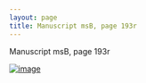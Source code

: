```yaml
---
layout: page
title: Manuscript msB, page 193r
---
```


Manuscript msB, page 193r

[![image](http://www.homermultitext.org/iipsrv?OBJ=IIP,1.0&FIF=/project/homer/pyramidal/deepzoom/hmt/vbbifolio/v1/vb_192v_193r.tif&WID=100&CVT=JPEG)](http://www.homermultitext.org/ict2/?urn=urn:cite2:hmt:vbbifolio.v1:vb_192v_193r)

